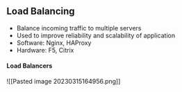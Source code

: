 ## Load Balancing

- Balance incoming traffic to multiple servers
- Used to improve reliability and scalability of application
- Software: Nginx, HAProxy
- Hardware: F5, Citrix

#### Load Balancers

![[Pasted image 20230315164956.png]]

